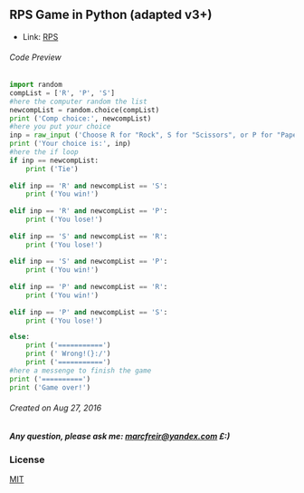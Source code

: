 ## RPS Game in Python (adapted v3+)

* Link: [RPS](https://github.com/marcfreir/RPS/blob/master/Rock%20Paper%20Scissors%20Game%20v2.py)

###### Code Preview

```python
import random
compList = ['R', 'P', 'S']
#here the computer random the list
newcompList = random.choice(compList)
print ('Comp choice:', newcompList)
#here you put your choice
inp = raw_input ('Choose R for "Rock", S for "Scissors", or P for "Paper" ')
print ('Your choice is:', inp)
#here the if loop
if inp == newcompList:
    print ('Tie')
    
elif inp == 'R' and newcompList == 'S':
    print ('You win!')
    
elif inp == 'R' and newcompList == 'P':
    print ('You lose!')
    
elif inp == 'S' and newcompList == 'R':
    print ('You lose!')
    
elif inp == 'S' and newcompList == 'P':
    print ('You win!')
    
elif inp == 'P' and newcompList == 'R':
    print ('You win!')
    
elif inp == 'P' and newcompList == 'S':
    print ('You lose!')

else:
    print ('===========')
    print (' Wrong!(}:/')
    print ('===========')
#here a messenge to finish the game    
print ('==========')
print ('Game over!')

```
###### Created on Aug 27, 2016

##### Any question, please ask me: marcfreir@yandex.com £:)

### License
[MIT](https://github.com/marcfreir/Bootcamp-Fullstack/blob/master/LICENSE)
